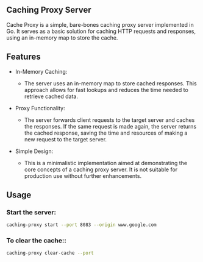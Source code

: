 
## Caching Proxy Server
Cache Proxy is a simple, bare-bones caching proxy server implemented in Go. It serves as a basic solution for caching HTTP requests and responses, using an in-memory map to store the cache.

## Features
- In-Memory Caching:
  - The server uses an in-memory map to store cached responses. This approach allows for fast lookups and reduces the time needed to retrieve cached data.

- Proxy Functionality:
  - The server forwards client requests to the target server and caches the responses. If the same request is made again, the server returns the cached response, saving the time and resources of making a new request to the target server.

- Simple Design:
  - This is a minimalistic implementation aimed at demonstrating the core concepts of a caching proxy server. It is not suitable for production use without further enhancements.

## Usage

### Start the server:

```bash
caching-proxy start --port 8083 --origin www.google.com
```

### To clear the cache::

```bash
caching-proxy clear-cache --port
```

